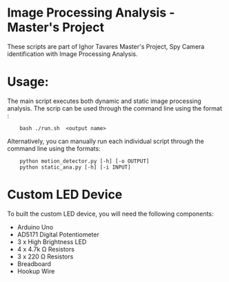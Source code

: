 # Image Processing Analysis - Master's Project
These scripts are part of Ighor Tavares Master's Project, Spy Camera identification with Image Processing Analysis. 

# Usage:

The main script executes both dynamic and static image processing analysis. The scrip can be used through the command line using the format :

		bash ./run.sh  <output name> 

Alternatively, you can manually run each individual script through the command line using the formats:
		
		python motion_detector.py [-h] [-o OUTPUT]
		python static_ana.py [-h] [-i INPUT]

# Custom LED Device
To built the custom LED device, you will need the following components:
-  Arduino Uno 
-  AD5171 Digital Potentiometer 
-  3 x High Brightness LED 
-  4 x 4.7k Ω Resistors 
-  3 x 220 Ω Resistors 
-  Breadboard 
-  Hookup Wire


